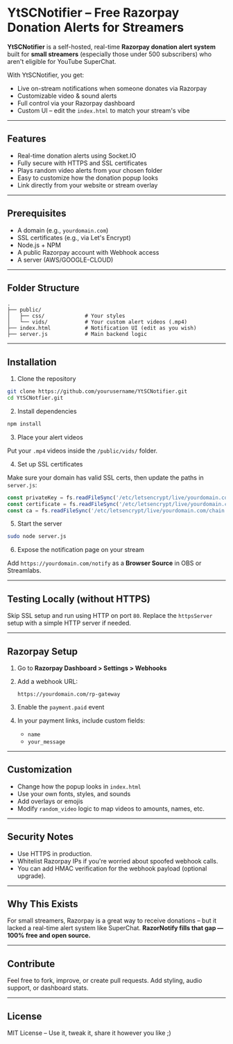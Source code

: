 # YtSCNotifier – Free Razorpay Donation Alerts for Streamers

**YtSCNotifier** is a self-hosted, real-time **Razorpay donation alert system** built for **small streamers** (especially those under 500 subscribers) who aren't eligible for YouTube SuperChat.

With YtSCNotifier, you get:

* Live on-stream notifications when someone donates via Razorpay
* Customizable video & sound alerts
* Full control via your Razorpay dashboard
* Custom UI – edit the `index.html` to match your stream's vibe

---

## Features

* Real-time donation alerts using Socket.IO
* Fully secure with HTTPS and SSL certificates
* Plays random video alerts from your chosen folder
* Easy to customize how the donation popup looks
* Link directly from your website or stream overlay

---

## Prerequisites

* A domain (e.g., `yourdomain.com`)
* SSL certificates (e.g., via Let's Encrypt)
* Node.js + NPM
* A public Razorpay account with Webhook access
* A server (AWS/GOOGLE-CLOUD)

---

## Folder Structure

```
.
├── public/
│   ├── css/             # Your styles
│   └── vids/            # Your custom alert videos (.mp4)
├── index.html           # Notification UI (edit as you wish)
├── server.js            # Main backend logic
```

---

## Installation

1. Clone the repository

```bash
git clone https://github.com/yourusername/YtSCNotifier.git
cd YtSCNotfier.git
```

2. Install dependencies

```bash
npm install
```

3. Place your alert videos

Put your `.mp4` videos inside the `/public/vids/` folder.

4. Set up SSL certificates

Make sure your domain has valid SSL certs, then update the paths in `server.js`:

```js
const privateKey = fs.readFileSync('/etc/letsencrypt/live/yourdomain.com/privkey.pem');
const certificate = fs.readFileSync('/etc/letsencrypt/live/yourdomain.com/cert.pem');
const ca = fs.readFileSync('/etc/letsencrypt/live/yourdomain.com/chain.pem');
```

5. Start the server

```bash
sudo node server.js
```

6. Expose the notification page on your stream

Add `https://yourdomain.com/notify` as a **Browser Source** in OBS or Streamlabs.

---

## Testing Locally (without HTTPS)

Skip SSL setup and run using HTTP on port `80`. Replace the `httpsServer` setup with a simple HTTP server if needed.

---

## Razorpay Setup

1. Go to **Razorpay Dashboard > Settings > Webhooks**
2. Add a webhook URL:

   ```
   https://yourdomain.com/rp-gateway
   ```
3. Enable the `payment.paid` event
4. In your payment links, include custom fields:

   * `name`
   * `your_message`

---

## Customization

* Change how the popup looks in `index.html`
* Use your own fonts, styles, and sounds
* Add overlays or emojis
* Modify `random_video` logic to map videos to amounts, names, etc.

---

## Security Notes

* Use HTTPS in production.
* Whitelist Razorpay IPs if you're worried about spoofed webhook calls.
* You can add HMAC verification for the webhook payload (optional upgrade).

---

## Why This Exists

For small streamers, Razorpay is a great way to receive donations – but it lacked a real-time alert system like SuperChat.
**RazorNotify fills that gap — 100% free and open source.**

---

## Contribute

Feel free to fork, improve, or create pull requests. Add styling, audio support, or dashboard stats.

---

## License

MIT License – Use it, tweak it, share it however you like ;)
